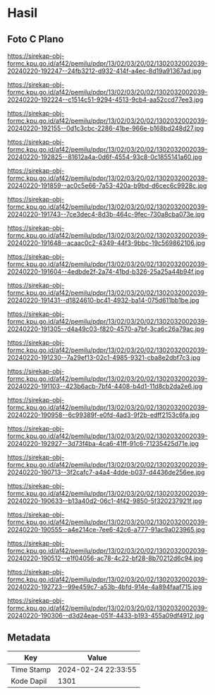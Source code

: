 # Hasil

## Foto C Plano

https://sirekap-obj-formc.kpu.go.id/af42/pemilu/pdpr/13/02/03/20/02/1302032002039-20240220-192247--24fb3212-d932-414f-a4ec-8d19a91367ad.jpg

https://sirekap-obj-formc.kpu.go.id/af42/pemilu/pdpr/13/02/03/20/02/1302032002039-20240220-192224--c1514c51-9294-4513-9cb4-aa52ccd77ee3.jpg

https://sirekap-obj-formc.kpu.go.id/af42/pemilu/pdpr/13/02/03/20/02/1302032002039-20240220-192155--0d1c3cbc-2286-41be-966e-b168bd248d27.jpg

https://sirekap-obj-formc.kpu.go.id/af42/pemilu/pdpr/13/02/03/20/02/1302032002039-20240220-192825--81612a4a-0d6f-4554-93c8-0c1855141a60.jpg

https://sirekap-obj-formc.kpu.go.id/af42/pemilu/pdpr/13/02/03/20/02/1302032002039-20240220-191859--ac0c5e66-7a53-420a-b9bd-d6cec6c9928c.jpg

https://sirekap-obj-formc.kpu.go.id/af42/pemilu/pdpr/13/02/03/20/02/1302032002039-20240220-191743--7ce3dec4-8d3b-464c-9fec-730a8cba073e.jpg

https://sirekap-obj-formc.kpu.go.id/af42/pemilu/pdpr/13/02/03/20/02/1302032002039-20240220-191648--acaac0c2-4349-44f3-9bbc-19c569862106.jpg

https://sirekap-obj-formc.kpu.go.id/af42/pemilu/pdpr/13/02/03/20/02/1302032002039-20240220-191604--4edbde2f-2a74-41bd-b326-25a25a44b94f.jpg

https://sirekap-obj-formc.kpu.go.id/af42/pemilu/pdpr/13/02/03/20/02/1302032002039-20240220-191431--d1824610-bc41-4932-ba14-075d611bb1be.jpg

https://sirekap-obj-formc.kpu.go.id/af42/pemilu/pdpr/13/02/03/20/02/1302032002039-20240220-191305--d4a49c03-f820-4570-a7bf-3ca6c26a79ac.jpg

https://sirekap-obj-formc.kpu.go.id/af42/pemilu/pdpr/13/02/03/20/02/1302032002039-20240220-191230--7a29ef13-02c1-4985-9321-cba8e2dbf7c3.jpg

https://sirekap-obj-formc.kpu.go.id/af42/pemilu/pdpr/13/02/03/20/02/1302032002039-20240220-191103--423b6acb-7bf4-4408-b4d1-11d8cb2da2e6.jpg

https://sirekap-obj-formc.kpu.go.id/af42/pemilu/pdpr/13/02/03/20/02/1302032002039-20240220-190958--6c99389f-e0fd-4ad3-9f2b-edff2153c6fa.jpg

https://sirekap-obj-formc.kpu.go.id/af42/pemilu/pdpr/13/02/03/20/02/1302032002039-20240220-192927--3d73f4ba-4ca6-41ff-91c6-71235425d71e.jpg

https://sirekap-obj-formc.kpu.go.id/af42/pemilu/pdpr/13/02/03/20/02/1302032002039-20240220-190713--3f2cafc7-a4a4-4dde-b037-d4436de256ee.jpg

https://sirekap-obj-formc.kpu.go.id/af42/pemilu/pdpr/13/02/03/20/02/1302032002039-20240220-190633--b13a40d2-06c1-4f42-9850-5f320237921f.jpg

https://sirekap-obj-formc.kpu.go.id/af42/pemilu/pdpr/13/02/03/20/02/1302032002039-20240220-190555--a4e214ce-7ee6-42c6-a777-91ac9a023965.jpg

https://sirekap-obj-formc.kpu.go.id/af42/pemilu/pdpr/13/02/03/20/02/1302032002039-20240220-190512--e1f04056-ac78-4c22-bf28-8b70212d6c94.jpg

https://sirekap-obj-formc.kpu.go.id/af42/pemilu/pdpr/13/02/03/20/02/1302032002039-20240220-192723--99e459c7-a53b-4bfd-914e-4a894faaf715.jpg

https://sirekap-obj-formc.kpu.go.id/af42/pemilu/pdpr/13/02/03/20/02/1302032002039-20240220-190306--d3d24eae-051f-4433-b193-455a09df4912.jpg


## Metadata

| Key        | Value               |
| ---------- | ------------------- |
| Time Stamp | 2024-02-24 22:33:55 |
| Kode Dapil | 1301                |



